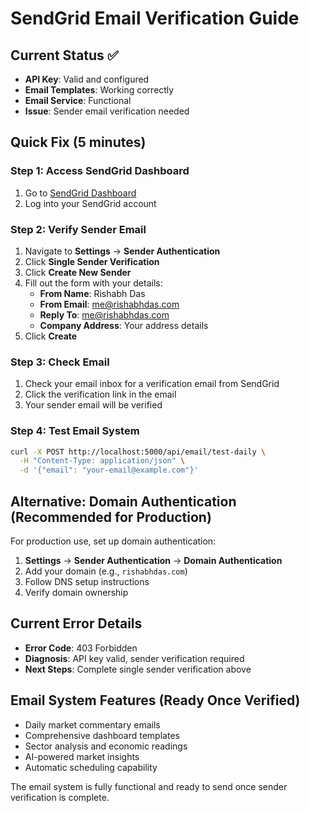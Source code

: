 # SendGrid Email Verification Guide

## Current Status ✅
- **API Key**: Valid and configured
- **Email Templates**: Working correctly
- **Email Service**: Functional
- **Issue**: Sender email verification needed

## Quick Fix (5 minutes)

### Step 1: Access SendGrid Dashboard
1. Go to [SendGrid Dashboard](https://app.sendgrid.com/)
2. Log into your SendGrid account

### Step 2: Verify Sender Email
1. Navigate to **Settings** → **Sender Authentication**
2. Click **Single Sender Verification**
3. Click **Create New Sender**
4. Fill out the form with your details:
   - **From Name**: Rishabh Das
   - **From Email**: me@rishabhdas.com
   - **Reply To**: me@rishabhdas.com
   - **Company Address**: Your address details
5. Click **Create**

### Step 3: Check Email
1. Check your email inbox for a verification email from SendGrid
2. Click the verification link in the email
3. Your sender email will be verified

### Step 4: Test Email System
```bash
curl -X POST http://localhost:5000/api/email/test-daily \
  -H "Content-Type: application/json" \
  -d '{"email": "your-email@example.com"}'
```

## Alternative: Domain Authentication (Recommended for Production)

For production use, set up domain authentication:
1. **Settings** → **Sender Authentication** → **Domain Authentication**
2. Add your domain (e.g., `rishabhdas.com`)
3. Follow DNS setup instructions
4. Verify domain ownership

## Current Error Details
- **Error Code**: 403 Forbidden
- **Diagnosis**: API key valid, sender verification required
- **Next Steps**: Complete single sender verification above

## Email System Features (Ready Once Verified)
- Daily market commentary emails
- Comprehensive dashboard templates
- Sector analysis and economic readings
- AI-powered market insights
- Automatic scheduling capability

The email system is fully functional and ready to send once sender verification is complete.